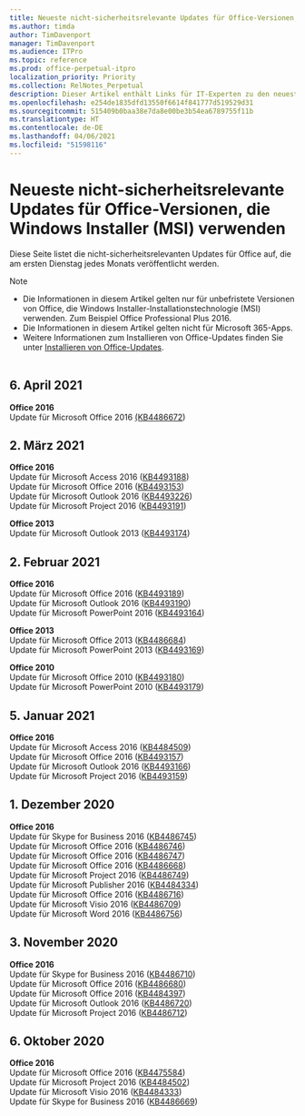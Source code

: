 ```yaml
---
title: Neueste nicht-sicherheitsrelevante Updates für Office-Versionen, die Windows Installer (MSI) verwenden
ms.author: timda
author: TimDavenport
manager: TimDavenport
ms.audience: ITPro
ms.topic: reference
ms.prod: office-perpetual-itpro
localization_priority: Priority
ms.collection: RelNotes_Perpetual
description: Dieser Artikel enthält Links für IT-Experten zu den neuesten nicht-sicherheitsrelevanten Updateinformationen für dauerhafte Versionen von Office 2016, Office 2013 und Office 2010
ms.openlocfilehash: e254de1835dfd13550f6614f841777d519529d31
ms.sourcegitcommit: 515409b0baa38e7da8e00be3b54ea6789755f11b
ms.translationtype: HT
ms.contentlocale: de-DE
ms.lasthandoff: 04/06/2021
ms.locfileid: "51598116"
---
```

# <a name="latest-non-security-updates-for-versions-of-office-that-use-windows-installer-msi"></a>Neueste nicht-sicherheitsrelevante Updates für Office-Versionen, die Windows Installer (MSI) verwenden

Diese Seite listet die nicht-sicherheitsrelevanten Updates für Office auf, die am ersten Dienstag jedes Monats veröffentlicht werden.

> [!NOTE]
> - Die Informationen in diesem Artikel gelten nur für unbefristete Versionen von Office, die Windows Installer-Installationstechnologie (MSI) verwenden. Zum Beispiel Office Professional Plus 2016.
> - Die Informationen in diesem Artikel gelten nicht für Microsoft 365-Apps.
> - Weitere Informationen zum Installieren von Office-Updates finden Sie unter [Installieren von Office-Updates](https://support.office.com/article/2ab296f3-7f03-43a2-8e50-46de917611c5).
<br/><br/>


## <a name="april-6-2021"></a>6. April 2021
**Office 2016**<br/>
Update für Microsoft Office 2016 [(KB4486672](https://support.microsoft.com/help/4486672)) </br> 

## <a name="march-2-2021"></a>2. März 2021
**Office 2016**<br/>
Update für Microsoft Access 2016 ([KB4493188](https://support.microsoft.com/help/4493188)) </br> Update für Microsoft Office 2016 ([KB4493153](https://support.microsoft.com/help/4493153)) </br> Update für Microsoft Outlook 2016 ([KB4493226](https://support.microsoft.com/help/4493226)) </br> Update für Microsoft Project 2016 ([KB4493191](https://support.microsoft.com/help/4493191)) </br> 


**Office 2013**<br/>
Update für Microsoft Outlook 2013 ([KB4493174](https://support.microsoft.com/help/4493174)) </br> 


## <a name="february-2-2021"></a>2. Februar 2021
**Office 2016**<br/>
Update für Microsoft Office 2016 ([KB4493189](https://support.microsoft.com/help/4493189)) </br> Update für Microsoft Outlook 2016 ([KB4493190](https://support.microsoft.com/help/4493190)) </br> Update für Microsoft PowerPoint 2016 ([KB4493164](https://support.microsoft.com/help/4493164)) </br> 

**Office 2013**<br/>
Update für Microsoft Office 2013 ([KB4486684](https://support.microsoft.com/help/4486684)) </br>
Update für Microsoft PowerPoint 2013 ([KB4493169](https://support.microsoft.com/help/4493169)) </br>

**Office 2010**<br/>
Update für Microsoft Office 2010 ([KB4493180](https://support.microsoft.com/help/4493180)) </br>
Update für Microsoft PowerPoint 2010 ([KB4493179](https://support.microsoft.com/help/4493179))</br>


## <a name="january-5-2021"></a>5. Januar 2021
**Office 2016**</br>
Update für Microsoft Access 2016 ([KB4484509](https://support.microsoft.com/help/4484509)) </br>
Update für Microsoft Office 2016 ([KB4493157](https://support.microsoft.com/help/4493157)) </br>
Update für Microsoft Outlook 2016 ([KB4493166](https://support.microsoft.com/help/4493166)) </br>
Update für Microsoft Project 2016 ([KB4493159](https://support.microsoft.com/help/4493159)) </br>


## <a name="december-1-2020"></a>1. Dezember 2020
**Office 2016**<br/>
Update für Skype for Business 2016 ([KB4486745](https://support.microsoft.com/help/4486745)) <br/>
Update für Microsoft Office 2016 ([KB4486746](https://support.microsoft.com/help/4486746)) <br/> Update für Microsoft Office 2016 ([KB4486747](https://support.microsoft.com/help/4486747)) <br/> Update für Microsoft Office 2016 ([KB4486668](https://support.microsoft.com/help/4486668)) <br/>
Update für Microsoft Project 2016 ([KB4486749](https://support.microsoft.com/help/4486749)) <br/> Update für Microsoft Publisher 2016 ([KB4484334](https://support.microsoft.com/help/4484334)) <br/> Update für Microsoft Office 2016 ([KB4486716](https://support.microsoft.com/help/4486716)) <br/> Update für Microsoft Visio 2016 ([KB4486709](https://support.microsoft.com/help/4486709)) <br/>
Update für Microsoft Word 2016 ([KB4486756](https://support.microsoft.com/help/4486756)) <br/> 


## <a name="november-3-2020"></a>3. November 2020
**Office 2016**<br/>
Update für Skype for Business 2016 ([KB4486710](https://support.microsoft.com/help/4486710)) <br/>
Update für Microsoft Office 2016 ([KB4486680](https://support.microsoft.com/help/4486680)) <br/>
Update für Microsoft Office 2016 ([KB4484397](https://support.microsoft.com/help/4484397)) <br/>
Update für Microsoft Outlook 2016 ([KB4486720](https://support.microsoft.com/help/4486720)) <br/>
Update für Microsoft Project 2016 ([KB4486712](https://support.microsoft.com/help/4486712)) <br/>


## <a name="october-6-2020"></a>6. Oktober 2020
**Office 2016**<br/>
Update für Microsoft Office 2016 ([KB4475584](https://support.microsoft.com/help/4475584))<br/>
Update für Microsoft Project 2016 ([KB4484502](https://support.microsoft.com/help/4484502))<br/>
Update für Microsoft Visio 2016 ([KB4484333](https://support.microsoft.com/help/4484333))<br/>
Update für Skype for Business 2016 ([KB4486669](https://support.microsoft.com/help/4486669))<br/> 


</br>